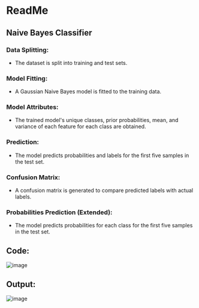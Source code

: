 # ReadMe

## Naive Bayes Classifier

### Data Splitting:
- The dataset is split into training and test sets.

### Model Fitting:
- A Gaussian Naive Bayes model is fitted to the training data.

### Model Attributes:
- The trained model's unique classes, prior probabilities, mean, and variance of each feature for each class are obtained.

### Prediction:
- The model predicts probabilities and labels for the first five samples in the test set.

### Confusion Matrix:
- A confusion matrix is generated to compare predicted labels with actual labels.

### Probabilities Prediction (Extended):
- The model predicts probabilities for each class for the first five samples in the test set.

## Code:

![image](https://github.com/Kroom00/Naive-Bayes-Classifier/assets/88386673/2205538d-0d14-4f73-8df8-565c830c891d)

## Output:

![image](https://github.com/Kroom00/Naive-Bayes-Classifier/assets/88386673/67d902ed-0035-496e-95de-3777229670bc)

